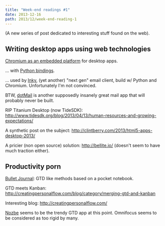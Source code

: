 ```yaml
---
title: "Week-end readings #1"
date: 2013-12-16
path: 2013/12/week-end-reading-1
---
```


(A new series of post dedicated to interesting stuff found on the web).

## Writing desktop apps using web technologies

[Chromium as an embedded platform](https://code.google.com/p/chromiumembedded/) for desktop apps.

... with [Python bindings](https://code.google.com/p/cefpython/).

... used by [Inky](http://inky.com/), (yet another) "next gen" email client, build w/ Python and Chromium. Unfortunately I'm not convinced.

BTW, [dotMail](http://dotmailapp.com/) is another supposedly insanely great mail app that will probably never be built.

RIP Titanium Desktop (now TideSDK):
<http://www.tidesdk.org/blog/2013/04/13/human-resources-and-growing-expectations/>

A synthetic post on the subject:
<http://clintberry.com/2013/html5-apps-desktop-2013/>

A pricier (non open source) solution:
<http://bellite.io/>
(doesn't seem to have much traction either).

## Productivity porn

[Bullet Journal](http://www.bulletjournal.com/): GTD like methods based on a pocket notebook.

GTD meets Kanban: <http://creatingpersonalflow.com/blog/category/merging-gtd-and-kanban>

Interesting blog: <http://creatingpersonalflow.com/>

[Nozbe](http://www.nozbe.com/) seems to be the trendy GTD app at this point. Omnifocus seems to be considered as too rigid by many.